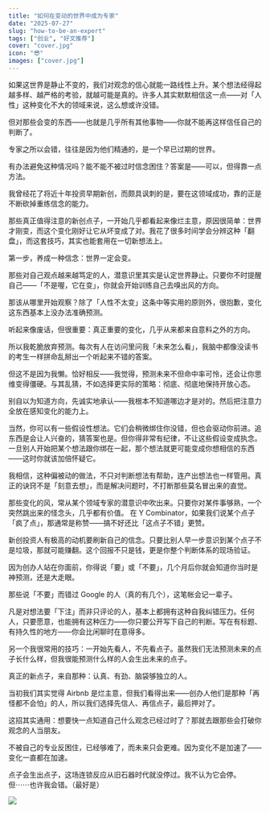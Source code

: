 ```yaml
---
title: "如何在变动的世界中成为专家"
date: "2025-07-27"
slug: "how-to-be-an-expert"
tags: ["创业", "好文推荐"]
cover: "cover.jpg"
icon: "😎"
images: ["cover.jpg"]
---
```

如果这世界是静止不变的，我们对观念的信心就能一路线性上升。某个想法经得起越多样、越严格的考验，就越可能是真的。许多人其实默默相信这一点——对「人性」这种变化不大的领域来说，这么想或许没错。



但对那些会变的东西——也就是几乎所有其他事物——你就不能再这样信任自己的判断了。



专家之所以会错，往往是因为他们精通的，是一个早已过期的世界。



有办法避免这种情况吗？能不能不被过时信念困住？答案是——可以，但得靠一点方法。



我曾经花了将近十年投资早期新创，而颇具讽刺的是，要在这领域成功，靠的正是不断砍掉重练信念的能力。



那些真正值得注意的新创点子，一开始几乎都看起来像烂主意，原因很简单：世界才刚变，而这个变化刚好让它从坏变成了对。我花了很多时间学会分辨这种「翻盘」，而这套技巧，其实也能套用在一切新想法上。



第一步，养成一种信念：世界一定会变。



那些对自己观点越来越笃定的人，潜意识里其实是认定世界静止。只要你不时提醒自己——「不是喔，它在变」，你就会开始训练自己去嗅出风的方向。



那该从哪里开始观察？除了「人性不太变」这条中等实用的原则外，很抱歉，变化这东西基本上没办法准确预测。



听起来像废话，但很重要：真正重要的变化，几乎从来都来自意料之外的方向。



所以我乾脆放弃预测。每次有人在访问里问我「未来怎么看」，我脑中都像没读书的考生一样拼命乱掰出一个听起来不错的答案。



但这不是因为我懒。恰好相反——我觉得，预测未来不但命中率可怜，还会让你思维变得僵硬。与其乱猜，不如选择更实际的策略：彻底、彻底地保持开放心态。



别自以为知道方向，先诚实地承认——我根本不知道哪边才是对的。然后把注意力全放在感知变化的能力上。



当然，你可以有一些假设性想法。它们会稍微绑住你没错，但也会驱动你前进。追东西是会让人兴奋的，猜答案也是。但你得非常有纪律，不让这些假设变成执念。
一旦别人开始把某个想法跟你绑在一起，那个想法就更可能变成你想相信的东西——这时你就该加倍怀疑它。



我相信，这种偏被动的做法，不只对判断想法有帮助，连产出想法也一样管用。真正的诀窍不是「刻意去想」，而是解决问题时，不打断那些莫名冒出来的直觉。



那些变化的风，常从某个领域专家的潜意识中吹出来。只要你对某件事够熟，一个突然跳出来的怪念头，几乎都有价值。
在 Y Combinator，如果我们说某个点子「疯了点」，那通常是称赞——搞不好还比「这点子不错」更赞。



新创投资人有极高的动机要刷新自己的信念。只要比别人早一步意识到某个点子不是垃圾，那就可能赚翻。这个回报不只是钱，更是你整个判断体系的现场验证。



因为创办人站在你面前，你得说「要」或「不要」，几个月后你就会知道你当时是神预测，还是大走眼。



那些说「不要」而错过 Google 的人（真的有几个），这笔帐会记一辈子。



凡是对想法要「下注」而非只评论的人，基本上都拥有这种自我纠错压力。任何人，只要愿意，也能拥有这种压力——你只要公开写下自己的判断。写在有标题、有持久性的地方——你会比闲聊时在意得多。



另一个我很常用的技巧：一开始先看人，不先看点子。虽然我们无法预测未来的点子长什么样，但我很能预测什么样的人会生出未来的点子。



真正的新点子，来自那种：认真、有劲、脑袋够独立的人。



当初我们其实觉得 Airbnb 是烂主意，但我们看得出来——创办人他们是那种「再怪都不会怕」的人，所以我们选择先信人、再信点子，最后押对了。



这招其实通用：想要快一点知道自己什么观念已经过时了？那就去跟那些会打破你观念的人当朋友。



不被自己的专业反困住，已经够难了，而未来只会更难。因为变化不是加速了——变化一直都在加速。



点子会生出点子，这场连锁反应从旧石器时代就没停过。我不认为它会停。
但⋯⋯也许我会错。（最好是）




![](https://prod-files-secure.s3.us-west-2.amazonaws.com/112d0858-5090-4d34-a606-b75eb8d65fd2/46476355-9cf3-4e99-9b7a-3531bc426380/1000202064.png?X-Amz-Algorithm=AWS4-HMAC-SHA256&X-Amz-Content-Sha256=UNSIGNED-PAYLOAD&X-Amz-Credential=ASIAZI2LB466SQN5HRR2%2F20250922%2Fus-west-2%2Fs3%2Faws4_request&X-Amz-Date=20250922T114248Z&X-Amz-Expires=3600&X-Amz-Security-Token=IQoJb3JpZ2luX2VjEKP%2F%2F%2F%2F%2F%2F%2F%2F%2F%2FwEaCXVzLXdlc3QtMiJIMEYCIQDi%2BeFhUC2zJmmra5OyS%2F5gQqbKTSyRilxZfyQtymb%2BAwIhAN%2BxJPw3Q8zCVYdTbts01yo3g%2BIeodRT%2Fmmil%2BLjnHXsKv8DCCwQABoMNjM3NDIzMTgzODA1IgxidkXu%2FJcZIhktpu4q3AMT3xRHq7MvkkMbwllhKYZ6iJ5LzCYXDljImh14CZs9Umyca8Lnv986DLohVXKQp29%2BUijoEAo%2BG1a2gt2z8pXPK%2F%2FLy7iU2Vi98TBSOkW1noZNphmlGrvXwu8rHoAQxPWepq2%2FoYfbeRX5tOJ%2FndvnGIPSUr6ESZaB4zB864cdM6YX0UFhC5CzNoeVoE%2BPiCvxL0mw63ma6fT9txN6TSVYtmhDt%2BZ%2BsN9J%2ByGqWJlQy7t0c9pnvjKYnRczNC0CkyNKnYmO3YniGHqD7OeLkbdRoSnGpEegNHw388i1ahwFwYD5t%2BhTMAvu341DZ9i4n%2FEqRqHLac8D3BbhOzZ5e2vXhPqY4WXbWt4QZpKL3XoyYK6%2FD1obmTqKX6CaKU8DMHEdI8FRB%2F5duj9HP2IQVmdtl1YNPYP2bmIq8nE5VMvwy2TRZC8rdbQgW%2BgLb3Yg%2Bh%2Fic%2FoMfzXmkslu0tcXkpNRh4jMF0grCF0KWUgW%2BjiHfhoQMoLdlLgR5S%2F4i6zKmahSDe58uX8lXP1xkrK14EsXkOv3zuaEr%2BOErruv%2BrXhks4dijZcvGEg98jPjuIMpLr%2BqB7bxMXN2H2%2F4zfmezzh3Dxnw6w3f1P1ULx%2BBBVSTq5FEnmXwHPIPr5qRjC30sTGBjqkAYWbMBDp9Oah2zEZgSRDknAC%2BK%2FZRcJR3esh4h7DG6SlLDILO278GfSNumTOumZ7xZ49UkNWJZFPgsivKMf7hvn0MmKR98D%2FxLjCdDQwDK1xB2ij8GMePrRk6NL88RiiLEd%2FScUskVebic5rvRgNv2aSNhnpVWL%2FoG1cCYVjcBFeDrloc%2Fs4UhCvzogTQk3O%2FCi4qXnqAm1WzWhtY15MSSFbtc%2Bp&X-Amz-Signature=68e7d72563818789d63c207c32cb64f1f66a1e144eb90ccafa23f74084f619ea&X-Amz-SignedHeaders=host&x-amz-checksum-mode=ENABLED&x-id=GetObject)

